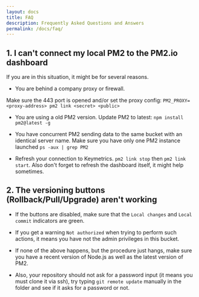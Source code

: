 ```yaml
---
layout: docs
title: FAQ
description: Frequently Asked Questions and Answers
permalink: /docs/faq/
---
```


## 1. I can't connect my local PM2 to the PM2.io dashboard

If you are in this situation, it might be for several reasons.

- You are behind a company proxy or firewall. 

Make sure the 443 port is opened and/or set the proxy config:
`PM2_PROXY=<proxy-address> pm2 link <secret> <public>`

- You are using a old PM2 version. Update PM2 to latest: `npm install pm2@latest -g`

- You have concurrent PM2 sending data to the same bucket with an identical server name.
Make sure you have only one PM2 instance launched `ps -aux | grep PM2`

- Refresh your connection to Keymetrics. `pm2 link stop` then `pm2 link start`. Also don't forget to refresh the dashboard itself, it might help sometimes.

## 2. The versioning buttons (Rollback/Pull/Upgrade) aren't working

- If the buttons are disabled, make sure that the `Local changes` and `Local commit` indicators are green.

- If you get a warning `Not authorized` when trying to perform such actions, it means you have not the admin privileges in this bucket.

- If none of the above happens, but the procedure just hangs, make sure you have a recent version of Node.js as well as the latest version of PM2.

- Also, your repository should not ask for a password input (it means you must clone it via ssh), try typing `git remote update` manually in the folder and see if it asks for a password or not.

